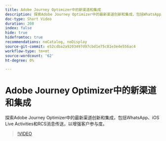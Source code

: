 ```yaml
---
title: Adobe Journey Optimizer中的新渠道和集成
description: 探索Adobe Journey Optimizer中的最新渠道创新和集成，包括WhatsApp、iOS Live Activities和RCS消息传送，以增强客户参与度。
doc-type: Short Video
duration: 208
index: false
hide: true
hidefromtoc: true
recommendations: noCatalog, noDisplay
source-git-commit: e52cdba2a9203497d97cbd1e75c81e3e4e556ac4
workflow-type: tm+mt
source-wordcount: '62'
ht-degree: 0%

---
```



# Adobe Journey Optimizer中的新渠道和集成

探索Adobe Journey Optimizer中的最新渠道创新和集成，包括WhatsApp、iOS Live Activities和RCS消息传送，以增强客户参与度。

<!-- 62_S520_3442520_207_new-channels-and-integrations-in-adobe-journey-optimizer -->
>[!VIDEO](https://video.tv.adobe.com/v/3458234/?learn=on&enablevpops=true)
